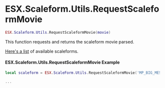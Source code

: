 # ESX.Scaleform.Utils.RequestScaleformMovie

```lua
ESX.Scaleform.Utils.RequestScaleformMovie(movie)
```

This function requests and returns the scaleform movie parsed.

[Here's a list](https://scaleform.devtesting.pizza) of available scaleforms.

#### ESX.Scaleform.Utils.RequestScaleformMovie Example

```lua
local scaleform = ESX.ScaleForm.Utils.RequestScaleformMovie('MP_BIG_MESSAGE_FREEMODE')

...

```
